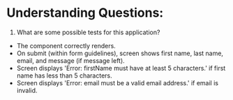 # Understanding Questions:

1. What are some possible tests for this application?

- The component correctly renders.
- On submit (within form guidelines), screen shows first name, last name, email, and message (if message left).
- Screen displays 'Error: firstName must have at least 5 characters.' if first name has less than 5 characters.
- Screen displays 'Error: email must be a valid email address.' if email is invalid.
